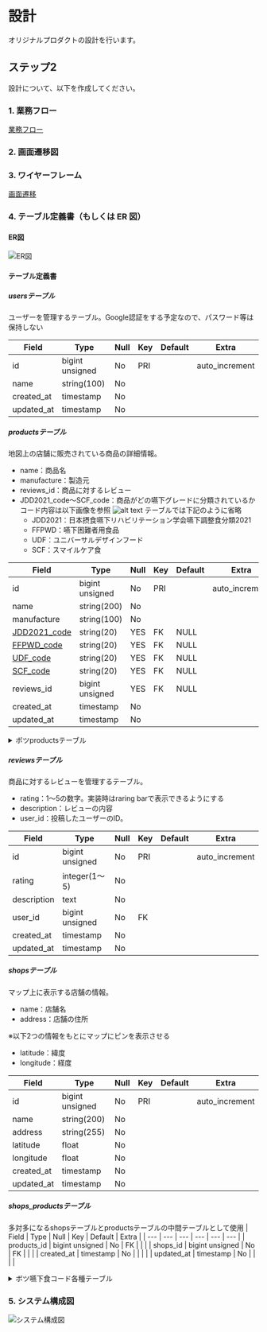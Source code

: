 # 設計

オリジナルプロダクトの設計を行います。

## ステップ2

設計について、以下を作成してください。

### 1. 業務フロー
[業務フロー](https://www.figma.com/file/DATInSUXKXQQvGPjbwZ5Fr/%E6%A5%AD%E5%8B%99%E3%83%95%E3%83%AD%E3%83%BC?type=whiteboard&node-id=0-1&t=lG7CwtbMMtjQkLH9-0)

### 2. 画面遷移図
### 3. ワイヤーフレーム
[画面遷移](https://www.figma.com/file/bxiuZPUgXqpd9bM4rgB5Iv/%E7%94%BB%E9%9D%A2%E9%81%B7%E7%A7%BB%E5%9B%B3?type=design&node-id=0-1&mode=design&t=bwZnXBcBpYaWrJSc-0)

### 4. テーブル定義書（もしくは ER 図）
#### ER図
![ER図](original.png)

#### テーブル定義書
##### usersテーブル
ユーザーを管理するテーブル。Google認証をする予定なので、パスワード等は保持しない

| Field  | Type | Null | Key | Default | Extra |
| --- | --- | --- | --- | --- | --- |
| id | bigint unsigned | No | PRI |  | auto_increment |
| name | string(100) | No |  |  |  |
| created_at | timestamp | No |  |  |  |
| updated_at | timestamp | No |  |  |  |


##### productsテーブル
地図上の店舗に販売されている商品の詳細情報。
* name：商品名
* manufacture：製造元
* reviews_id：商品に対するレビュー
* JDD2021_code～SCF_code：商品がどの嚥下グレードに分類されているかコード内容は以下画像を参照
    ![alt text](学会分類と他分類.png)
    テーブルでは下記のように省略
    * <a id = "JDD2021">JDD2021：日本摂食嚥下リハビリテーション学会嚥下調整食分類2021</a>
    * <a id = "FFPWD">FFPWD：嚥下困難者用食品</a>
    * <a id = "UDF">UDF：ユニバーサルデザインフード</a>
    * <a id = "SCF">SCF：スマイルケア食</a>


| Field  | Type | Null | Key | Default | Extra |
| --- | --- | --- | --- | --- | --- |
| id | bigint unsigned | No | PRI |  | auto_increment |
| name | string(200) | No |  |  |  |
| manufacture | string(100) | No |  |  |  |
| [JDD2021_code](#JDD2021) | string(20) | YES | FK | NULL |  |
| [FFPWD_code](#FFPWD) | string(20) | YES | FK | NULL |  |
| [UDF_code](#UDF) | string(20) | YES | FK | NULL |  |
| [SCF_code](#SCF) | string(20) | YES | FK | NULL |  |
| reviews_id | bigint unsigned | YES | FK | NULL |  |
| created_at | timestamp | No |  |  |  |
| updated_at | timestamp | No |  |  |  |


<details>
<summary>ボツproductsテーブル</summary>
嚥下食の分類コードは別テーブルで管理するのではなく、直接入力することにする

| Field  | Type | Null | Key | Default | Extra |
| --- | --- | --- | --- | --- | --- |
| id | bigint unsigned | No | PRI |  | auto_increment |
| name | string | No |  |  |  |
| manufacture | string | No |  |  |  |
| JDD2021_id | bigint unsigned | YES | FK | NULL |  |
| FFPWD_id | bigint unsigned | YES | FK | NULL |  |
| UDF_id | bigint unsigned | YES | FK | NULL |  |
| SCF_id | bigint unsigned | YES | FK | NULL |  |
| reviews_id | bigint unsigned | YES | FK | NULL |  |

</details>

##### reviewsテーブル
商品に対するレビューを管理するテーブル。
* rating：1～5の数字。実装時はraring barで表示できるようにする
* description：レビューの内容
* user_id：投稿したユーザーのID。

| Field  | Type | Null | Key | Default | Extra |
| --- | --- | --- | --- | --- | --- |
| id | bigint unsigned | No | PRI |  | auto_increment |
| rating | integer(1～5) | No |  |  |  |
| description | text | No |  |  |  |
| user_id | bigint unsigned | No | FK |  |  |
| created_at | timestamp | No |  |  |  |
| updated_at | timestamp | No |  |  |  |

##### shopsテーブル
マップ上に表示する店舗の情報。
* name：店舗名
* address：店舗の住所

※以下2つの情報をもとにマップにピンを表示させる
* latitude：緯度
* longitude：経度

| Field  | Type | Null | Key | Default | Extra |
| --- | --- | --- | --- | --- | --- |
| id | bigint unsigned | No | PRI |  | auto_increment |
| name | string(200) | No |  |  |  |
| address | string(255) | No |  |  |  |
| latitude | float | No |  |  |  |
| longitude | float | No |  |  |  |
| created_at | timestamp | No |  |  |  |
| updated_at | timestamp | No |  |  |  |

##### shops_productsテーブル
多対多になるshopsテーブルとproductsテーブルの中間テーブルとして使用
| Field  | Type | Null | Key | Default | Extra |
| --- | --- | --- | --- | --- | --- |
| products_id | bigint unsigned | No | FK |  |  |
| shops_id | bigint unsigned | No | FK |  |  |
| created_at | timestamp | No |  |  |  |
| updated_at | timestamp | No |  |  |  |

<details>
<summary>ボツ嚥下食コード各種テーブル</summary>

**※以下のテーブルのレコードはあらかじめ開発者側で準備しておく。**
**販売している嚥下食の分類一覧→商品詳細に表示する**
→商品を新規に登録する際に必要かと思ったが、あらかじめリストにしておけば必要ないかも
![alt text](学会分類と他分類.png)

##### JDD2021(日本摂食嚥下リハビリテーション学会嚥下調整食分類2021のグレード)テーブル


| Field  | Type | Null | Key | Default | Extra |
| --- | --- | --- | --- | --- | --- |
| id | bigint unsigned | No | PRI |  | auto_increment |
| code | string | No |  |  |  |

##### FFPWD(嚥下困難者用食品のグレード)テーブル

| Field  | Type | Null | Key | Default | Extra |
| --- | --- | --- | --- | --- | --- |
| id | bigint unsigned | No | PRI |  | auto_increment |
| code | string | No |  |　 |  |

##### UDF(ユニバーサルデザインフードのグレード)テーブル

| Field  | Type | Null | Key | Default | Extra |
| --- | --- | --- | --- | --- | --- |
| id | bigint unsigned | No | PRI |  | auto_increment |
| code | string | No |  |  |  |

##### SCF(スマイルケア食のグレード)テーブル

| Field  | Type | Null | Key | Default | Extra |
| --- | --- | --- | --- | --- | --- |
| id | bigint unsigned | No | PRI |  | auto_increment |
| code | string | No |  |  |  |

</details>




### 5. システム構成図
![システム構成図](original.drawio.png)
